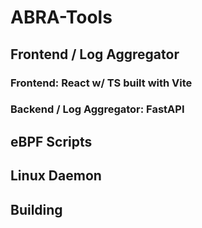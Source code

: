 # ABRA-Tools

## Frontend / Log Aggregator

### Frontend: React w/ TS built with Vite

### Backend / Log Aggregator: FastAPI

## eBPF Scripts

## Linux Daemon

## Building